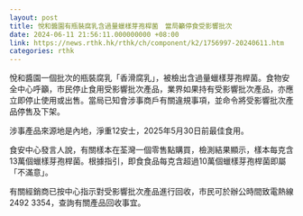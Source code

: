 ```yaml
---
layout: post
title: 悅和醬園有瓶裝腐乳含過量蠟樣芽孢桿菌　當局籲停食受影響批次
date: 2024-06-11 21:56:11.000000000 +08:00
link: https://news.rthk.hk/rthk/ch/component/k2/1756997-20240611.htm
categories: rthk
---
```


悅和醬園一個批次的瓶裝腐乳「香滑腐乳」，被檢出含過量蠟樣芽孢桿菌。食物安全中心呼籲，市民停止食用受影響批次產品，業界如果持有受影響批次產品，亦應立即停止使用或出售。當局已知會涉事商戶有關違規事項，並命令將受影響批次產品停售及下架。

涉事產品來源地是內地，淨重12安士，2025年5月30日前最佳食用。

食安中心發言人說，有關樣本在荃灣一個零售點購買，檢測結果顯示，樣本每克含13萬個蠟樣芽孢桿菌。根據指引，即食食品每克含超過10萬個蠟樣芽孢桿菌即屬「不滿意」。

有關經銷商已按中心指示對受影響批次產品進行回收，市民可於辦公時間致電熱線2492 3354，查詢有關產品回收事宜。
